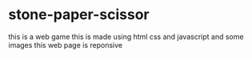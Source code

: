 # stone-paper-scissor
this is a web game
this is made using html css and javascript and some images
this web page is reponsive
